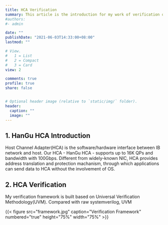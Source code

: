 ```yaml
---
title: HCA Verification
summary: This article is the introduction for my work of verification of HCA.
#authors:
#- admin

date: ""
publishDate: "2021-06-03T14:33:00+08:00"
lastmod: ""

# View.
#   1 = List
#   2 = Compact
#   3 = Card
view: 2

comments: true
profile: true
share: false


# Optional header image (relative to `static/img/` folder).
header:
  caption: ""
  image: ""
---
```


## **1. HanGu HCA Introduction**
Host Channel Adapter(HCA) is the software/hardware interface between IB network and host. Our HCA - HanGu HCA - supports up to 16K QPs and bandwidth with 100Gbps. Different from widely-known NIC, HCA provides address translation and protection machanism, through which applications can send data to HCA without the involvement of OS.

## **2. HCA Verification**
My verification framework is built based on Universal Verification Methodology(UVM). Compared with raw systemverilog, UVM

{{< figure src="framework.jpg" caption="Verification Framework" numbered="true" height="75%" width="75%" >}}